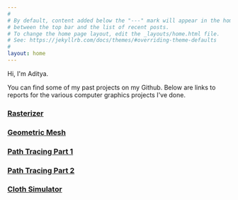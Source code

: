 ```yaml
---
#
# By default, content added below the "---" mark will appear in the home page
# between the top bar and the list of recent posts.
# To change the home page layout, edit the _layouts/home.html file.
# See: https://jekyllrb.com/docs/themes/#overriding-theme-defaults
#
layout: home
---
```


Hi, I'm Aditya.

You can find some of my past projects on my Github. Below are links to reports for the various computer graphics projects I've done.

<h3><a href="https://cal-cs184-student.github.io/project-webpages-sp23-adityasingh7311/proj1/index.html">Rasterizer</a><br></h3>
<h3><a href="https://gundralaa.github.io/cs184_p2_site/">Geometric Mesh</a><br></h3>
<h3><a href="https://cal-cs184-student.github.io/project-webpages-sp23-adityasingh7311/proj3-1/index.html">Path Tracing Part 1</a></h3>
<h3><a href="https://cal-cs184-student.github.io/project-webpages-sp23-adityasingh7311/proj3-2/index.html">Path Tracing Part 2</a></h3>
<h3><a href="https://cal-cs184-student.github.io/project-webpages-sp23-adityasingh7311/proj4/index.html">Cloth Simulator</a></h3>
